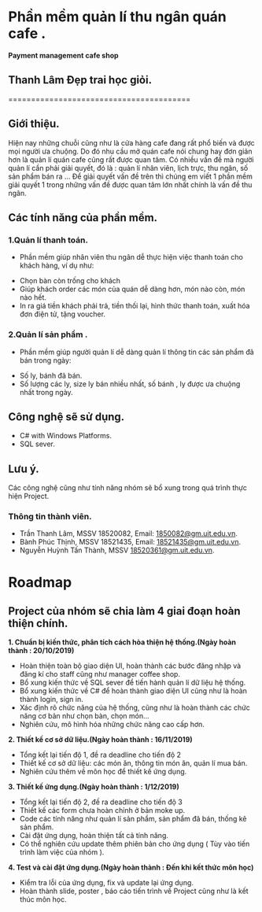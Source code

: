 # Phần mềm quản lí thu ngân quán cafe .
**Payment management cafe shop**
## Thanh Lâm Đẹp trai học giỏi.
========================================


## Giới thiệu.
Hiện nay những chuỗi cũng như là cửa hàng cafe đang rất phổ biến và được mọi người ưa chuộng. Do đó nhu cầu mở quán cafe nói chung hay đơn giản hơn là quản lí quán cafe cũng rất được quan tâm. Có nhiều vấn đề mà người quản lí cần phải giải quyết, đó là : quản lí nhân viên, lịch trực, thu ngân, số sản phẩm bán ra ... Để giải quyết vấn đề trên thì chúng em viết 1 phần mềm giải quyết 1 trong những vấn đề được quan tâm lớn nhất chính là vấn đề thu ngân.

## Các tính năng của phần mềm.
### 1.Quản lí thanh toán. 
- Phần mềm giúp nhân viên thu ngân dễ thực hiện việc thanh toán cho khách hàng, ví dụ như:
* Chọn bàn còn trống cho khách
* Giúp khách order các món của quán dễ dàng hơn, món nào còn, món nào hết.
* In ra giá tiền khách phải trả, tiền thối lại, hình thức thanh toán, xuất hóa đơn điện tử, tặng voucher.
### 2.Quản lí sản phẩm .
- Phần mềm giúp người quản lí dễ dàng quản lí thông tin các sản phẩm đã bán trong ngày:
* Số ly, bánh đã bán.
* Số lượng các ly, size ly bán nhiều nhất, số bánh , ly được ưa chuộng nhất trong ngày.

## Công nghệ sẽ sử dụng.
* C# with Windows Platforms.
* SQL sever.

## Lưu ý.
Các công nghệ cũng như tính năng nhóm sẽ bổ xung trong quá trình thực hiện Project.

### Thông tin thành viên.
* Trần Thanh Lâm, MSSV 18520082, Email: 1850082@gm.uit.edu.vn.
* Bành Phúc Thịnh, MSSV 18521435, Email: 18521435@gm.uit.edu.vn.
* Nguyễn Huỳnh Tấn Thành, MSSV 18520361@gm.uit.edu.vn.

# 

# Roadmap
## Project của nhóm sẽ chia làm 4 giai đoạn hoàn thiện chính.

**1. Chuẩn bị kiến thức, phân tích cách hòa thiện hệ thống.(Ngày hoàn thành : 20/10/2019)**

- Hoàn thiện toàn bộ giao diện UI, hoàn thành các bước đăng nhập và đăng kí cho staff cũng như manager coffee shop.
- Bổ xung kiến thức về SQL sever để tiến hành quản lí dữ liệu hệ thống.
- Bổ xung kiến thức về C# để hoàn thành giao diện UI cũng như là hoàn thành login, sign in.
- Xác định rõ chức năng của hệ thống, cũng như là hoàn thành các chức năng cơ bản như chọn bàn, chọn món...
- Nghiên cứu, mô hình hóa những chức năng cao cấp hơn.

**2. Thiết kế cơ sở dữ liệu.(Ngày hoàn thành : 16/11/2019)**

- Tổng kết lại tiến độ 1, đề ra deadline cho tiến độ 2
- Thiết kế cơ sở dữ liệu: các món ăn, thông tin món ăn, quản lí mua bán.
- Nghiên cứu thêm về môn học để thiết kế ứng dụng.

**3. Thiết kế ứng dụng.(Ngày hoàn thành : 1/12/2019)**

- Tổng kết lại tiến độ 2, đề ra deadline cho tiến độ 3
- Thiết kế các form chưa hoàn chỉnh ở bản moke up.
- Code các tính năng như quản lí sản phẩm, sản phẩm đã bán, thống kê sản phẩm.
- Cài đặt ứng dụng, hoàn thiện tất cả tính năng.
- Có thể nghiên cứu update thêm phiên bản cho ứng dụng ( Tùy vào tiến trình làm việc của nhóm ).


**4. Test và cài đặt ứng dụng.(Ngày hoàn thành : Đến khi kết thức môn học)**

- Kiểm tra lỗi của ứng dụng, fix và update lại ứng dụng.
- Hoàn thành slide, poster , báo cáo tiến trình về Project cũng như là kết thúc môn học.


